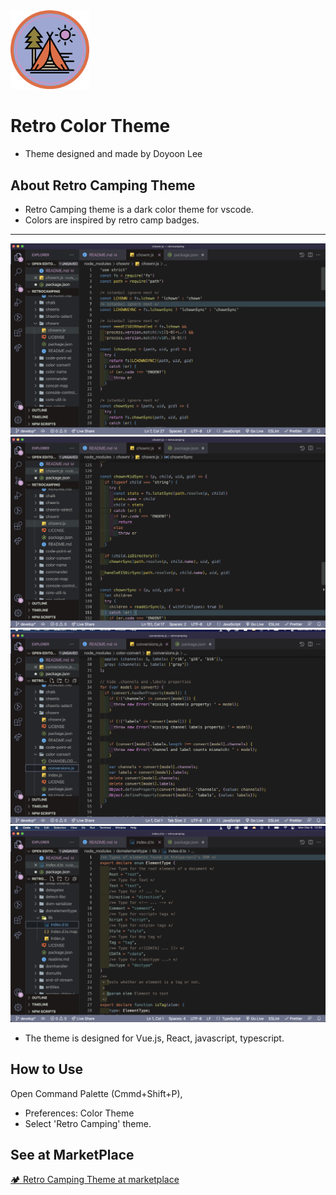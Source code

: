 
<img src="./img/retro-camping-icon.png" width=25%/>

# Retro Color Theme
* Theme designed and made by Doyoon Lee

## About Retro Camping Theme
* Retro Camping theme is a dark color theme for vscode.
* Colors are inspired by retro camp badges.
---
![RetroCamping](./img/retro-camping-1.png)
![RetroCamping](./img/retro-camping-2.png)
![RetroCamping](./img/retro-camping-3.png)
![RetroCamping](./img/retro-camping-4.png)

* The theme is designed for Vue.js, React, javascript, typescript.

## How to Use
Open Command Palette (Cmmd+Shift+P), 
- Preferences: Color Theme
- Select 'Retro Camping' theme.

## See at MarketPlace

<a href="https://marketplace.visualstudio.com/items?itemName=DoyoonLee.retrocamping">
  <p>🏕 Retro Camping Theme at marketplace </p>
</a>
